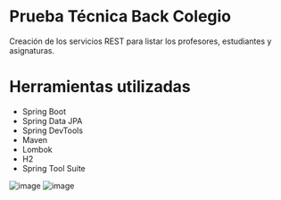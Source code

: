 # Prueba Técnica Back Colegio
Creación de los servicios REST para listar los profesores, estudiantes y asignaturas.

# Herramientas utilizadas
- Spring Boot
- Spring Data JPA
- Spring DevTools
- Maven
- Lombok
- H2
- Spring Tool Suite

![image](https://user-images.githubusercontent.com/98467689/154756256-7f243bd9-5be1-4ecb-b715-5b36a78c8e95.png)
![image](https://user-images.githubusercontent.com/98467689/154756336-17efc7a5-1ea1-4e33-af2b-2e69e986b1b7.png)

